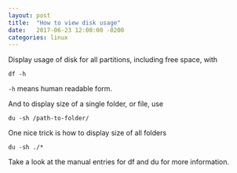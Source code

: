 ```yaml
---
layout: post
title:  "How to view disk usage"
date:   2017-06-23 12:00:00 -0200
categories: linux
---
```


Display usage of disk for all partitions, including free space, with

    df -h

`-h` means human readable form.

And to display size of a single folder, or file, use


    du -sh /path-to-folder/


One nice trick is how to display size of all folders

```
du -sh ./*
```

Take a look at the manual entries for df and du for more information.
